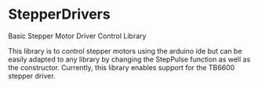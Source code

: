 # StepperDrivers
Basic Stepper Motor Driver Control Library

This library is to control stepper motors using the arduino ide but can be easily adapted to any library by changing the StepPulse function as well as the constructor.
Currently, this library enables support for the TB6600 stepper driver.
